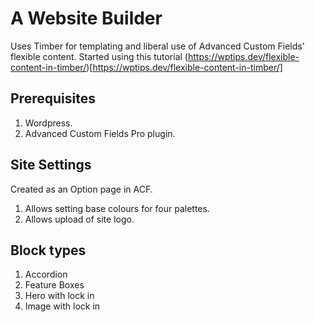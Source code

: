 # A Website Builder
Uses Timber for templating and liberal use of Advanced Custom Fields' flexible content. Started using this tutorial (https://wptips.dev/flexible-content-in-timber/)[https://wptips.dev/flexible-content-in-timber/]

## Prerequisites
1. Wordpress.
1. Advanced Custom Fields Pro plugin.

## Site Settings
Created as an Option page in ACF.
1. Allows setting base colours for four palettes.
1. Allows upload of site logo.

## Block types
1. Accordion
1. Feature Boxes
1. Hero with lock in
1. Image with lock in